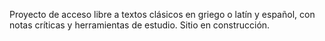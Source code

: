 Proyecto de acceso libre a textos clásicos en griego o latín y español, con notas críticas y herramientas de estudio.
Sitio en construcción.
